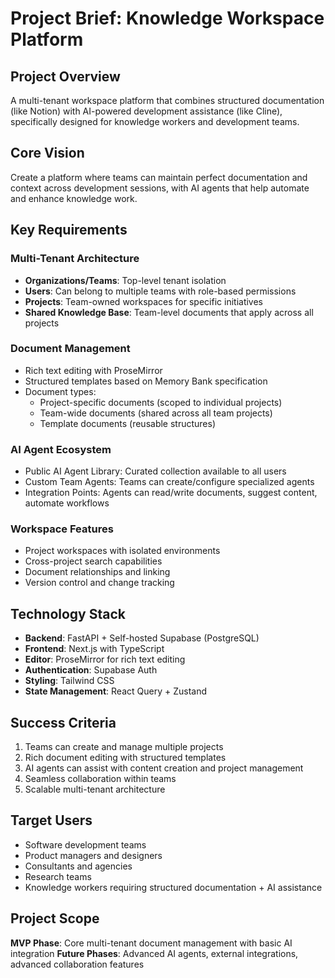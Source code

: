 # Project Brief: Knowledge Workspace Platform

## Project Overview

A multi-tenant workspace platform that combines structured documentation (like Notion) with AI-powered development assistance (like Cline), specifically designed for knowledge workers and development teams.

## Core Vision

Create a platform where teams can maintain perfect documentation and context across development sessions, with AI agents that help automate and enhance knowledge work.

## Key Requirements

### Multi-Tenant Architecture
- **Organizations/Teams**: Top-level tenant isolation
- **Users**: Can belong to multiple teams with role-based permissions  
- **Projects**: Team-owned workspaces for specific initiatives
- **Shared Knowledge Base**: Team-level documents that apply across all projects

### Document Management
- Rich text editing with ProseMirror
- Structured templates based on Memory Bank specification
- Document types:
  - Project-specific documents (scoped to individual projects)
  - Team-wide documents (shared across all team projects)
  - Template documents (reusable structures)

### AI Agent Ecosystem
- Public AI Agent Library: Curated collection available to all users
- Custom Team Agents: Teams can create/configure specialized agents
- Integration Points: Agents can read/write documents, suggest content, automate workflows

### Workspace Features
- Project workspaces with isolated environments
- Cross-project search capabilities
- Document relationships and linking
- Version control and change tracking

## Technology Stack

- **Backend**: FastAPI + Self-hosted Supabase (PostgreSQL)
- **Frontend**: Next.js with TypeScript
- **Editor**: ProseMirror for rich text editing
- **Authentication**: Supabase Auth
- **Styling**: Tailwind CSS
- **State Management**: React Query + Zustand

## Success Criteria

1. Teams can create and manage multiple projects
2. Rich document editing with structured templates
3. AI agents can assist with content creation and project management
4. Seamless collaboration within teams
5. Scalable multi-tenant architecture

## Target Users

- Software development teams
- Product managers and designers
- Consultants and agencies
- Research teams
- Knowledge workers requiring structured documentation + AI assistance

## Project Scope

**MVP Phase**: Core multi-tenant document management with basic AI integration
**Future Phases**: Advanced AI agents, external integrations, advanced collaboration features
